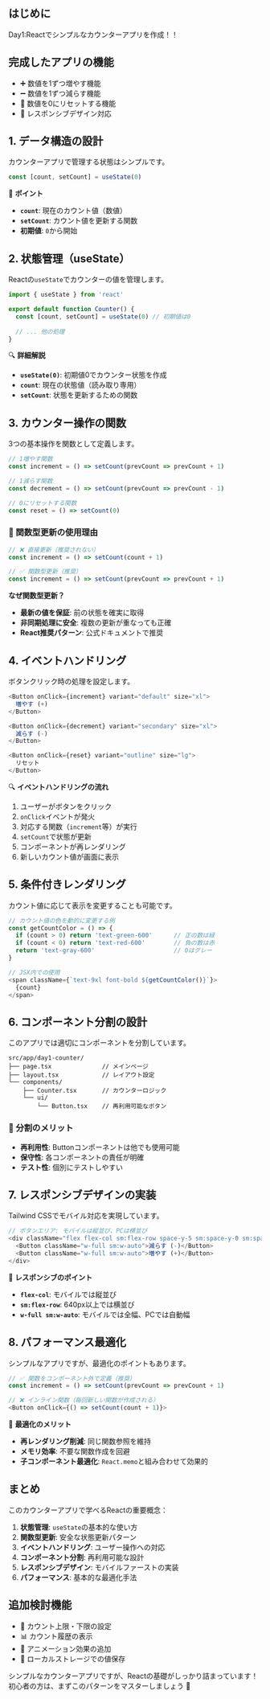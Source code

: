 ## はじめに

Day1:Reactでシンプルなカウンターアプリを作成！！
## 完成したアプリの機能

- ➕ 数値を1ずつ増やす機能
- ➖ 数値を1ずつ減らす機能  
- 🔄 数値を0にリセットする機能
- 📱 レスポンシブデザイン対応

## 1. データ構造の設計

カウンターアプリで管理する状態はシンプルです。

```typescript
const [count, setCount] = useState(0)
```

🎯 **ポイント**
- **`count`**: 現在のカウント値（数値）
- **`setCount`**: カウント値を更新する関数
- **初期値**: `0`から開始

## 2. 状態管理（useState）

Reactの`useState`でカウンターの値を管理します。

```typescript
import { useState } from 'react'

export default function Counter() {
  const [count, setCount] = useState(0) // 初期値は0
  
  // ... 他の処理
}
```

🔍 **詳細解説**
- **`useState(0)`**: 初期値0でカウンター状態を作成
- **`count`**: 現在の状態値（読み取り専用）
- **`setCount`**: 状態を更新するための関数

## 3. カウンター操作の関数

3つの基本操作を関数として定義します。

```typescript
// 1増やす関数
const increment = () => setCount(prevCount => prevCount + 1)

// 1減らす関数  
const decrement = () => setCount(prevCount => prevCount - 1)

// 0にリセットする関数
const reset = () => setCount(0)
```

### 🎯 関数型更新の使用理由

```typescript
// ❌ 直接更新（推奨されない）
const increment = () => setCount(count + 1)

// ✅ 関数型更新（推奨）
const increment = () => setCount(prevCount => prevCount + 1)
```

**なぜ関数型更新？**
- **最新の値を保証**: 前の状態を確実に取得
- **非同期処理に安全**: 複数の更新が重なっても正確
- **React推奨パターン**: 公式ドキュメントで推奨

## 4. イベントハンドリング

ボタンクリック時の処理を設定します。

```typescript
<Button onClick={increment} variant="default" size="xl">
  増やす (+)
</Button>

<Button onClick={decrement} variant="secondary" size="xl">
  減らす (-)
</Button>

<Button onClick={reset} variant="outline" size="lg">
  リセット
</Button>
```

🔍 **イベントハンドリングの流れ**
1. ユーザーがボタンをクリック
2. `onClick`イベントが発火
3. 対応する関数（`increment`等）が実行
4. `setCount`で状態が更新
5. コンポーネントが再レンダリング
6. 新しいカウント値が画面に表示

## 5. 条件付きレンダリング

カウント値に応じて表示を変更することも可能です。

```typescript
// カウント値の色を動的に変更する例
const getCountColor = () => {
  if (count > 0) return 'text-green-600'      // 正の数は緑
  if (count < 0) return 'text-red-600'        // 負の数は赤  
  return 'text-gray-600'                      // 0はグレー
}

// JSX内での使用
<span className={`text-9xl font-bold ${getCountColor()}`}>
  {count}
</span>
```

## 6. コンポーネント分割の設計

このアプリでは適切にコンポーネントを分割しています。

```
src/app/day1-counter/
├── page.tsx              // メインページ
├── layout.tsx            // レイアウト設定
└── components/
    ├── Counter.tsx       // カウンターロジック
    └── ui/
        └── Button.tsx    // 再利用可能なボタン
```

### 🎯 分割のメリット
- **再利用性**: Buttonコンポーネントは他でも使用可能
- **保守性**: 各コンポーネントの責任が明確
- **テスト性**: 個別にテストしやすい

## 7. レスポンシブデザインの実装

Tailwind CSSでモバイル対応を実現しています。

```typescript
// ボタンエリア: モバイルは縦並び、PCは横並び
<div className="flex flex-col sm:flex-row space-y-5 sm:space-y-0 sm:space-x-5">
  <Button className="w-full sm:w-auto">減らす (-)</Button>
  <Button className="w-full sm:w-auto">増やす (+)</Button>
</div>
```

📱 **レスポンシブのポイント**
- **`flex-col`**: モバイルでは縦並び
- **`sm:flex-row`**: 640px以上では横並び
- **`w-full sm:w-auto`**: モバイルでは全幅、PCでは自動幅

## 8. パフォーマンス最適化

シンプルなアプリですが、最適化のポイントもあります。

```typescript
// ✅ 関数をコンポーネント外で定義（推奨）
const increment = () => setCount(prevCount => prevCount + 1)

// ❌ インライン関数（毎回新しい関数が作成される）
<Button onClick={() => setCount(count + 1)}>
```

🚀 **最適化のメリット**
- **再レンダリング削減**: 同じ関数参照を維持
- **メモリ効率**: 不要な関数作成を回避
- **子コンポーネント最適化**: `React.memo`と組み合わせて効果的

## まとめ

このカウンターアプリで学べるReactの重要概念：

1. **状態管理**: `useState`の基本的な使い方
2. **関数型更新**: 安全な状態更新パターン
3. **イベントハンドリング**: ユーザー操作への対応
4. **コンポーネント分割**: 再利用可能な設計
5. **レスポンシブデザイン**: モバイルファーストの実装
6. **パフォーマンス**: 基本的な最適化手法

## 追加検討機能

- 🎯 カウント上限・下限の設定
- 📊 カウント履歴の表示
- 🎨 アニメーション効果の追加
- 💾 ローカルストレージでの値保存

シンプルなカウンターアプリですが、Reactの基礎がしっかり詰まっています！
初心者の方は、まずこのパターンをマスターしましょう 🚀 